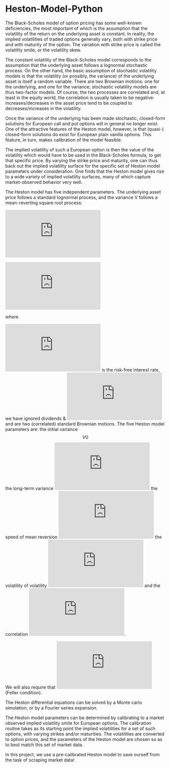 # Heston-Model-Python
The Black-Scholes model of option pricing has some well-known deficiencies, the most important of which is the assumption that the volatility of the return on the underlying asset is constant. In reality, the implied volatilities of traded options generally vary, both with strike price and with maturity of the option. The variation with strike price is called the volatility smile, or the volatility skew.

The constant volatility of the Black-Scholes model corresponds to the assumption that the underlying asset follows a lognormal stochastic process. On the other hand, the basic assumption of stochastic volatility models is that the volatility (or possibly, the variance) of the underlying asset is itself a random variable. There are two Brownian motions: one for the underlying, and one for the variance; stochastic volatility models are thus two-factor models. Of course, the two processes are correlated and, at least in the equity world, the correlation is usually taken to be negative: increases/decreases in the asset price tend to be coupled to decreases/increases in the volatility.

Once the variance of the underlying has been made stochastic, closed-form solutions for European call and put options will in general no longer exist. One of the attractive features of the Heston model, however, is that (quasi-) closed-form solutions do exist for European plain vanilla options. This feature, in turn, makes calibration of the model feasible.

The implied volatility of such a European option is then the value of the volatility which would have to be used in the Black-Scholes formula, to get that specific price. By varying the strike price and maturity, one can thus back out the implied volatility surface for the specific set of Heston model parameters under consideration. One finds that the Heston model gives rise to a wide variety of implied volatility surfaces, many of which capture market-observed behavior very well.

The Heston model has five independent parameters. The underlying asset price follows a standard lognormal process, and the variance V follows a mean-reverting square root process:

![equation](https://latex.codecogs.com/gif.latex?dS%20%3D%20rSdt%20&plus;%20%5Csqrt%7BV%7DSdW_1)

![equation](https://latex.codecogs.com/gif.latex?dV%20%3D%20-%5Ckappa%28V0%20-%20V_%7B%5Cinfty%7D%29dt%20&plus;%20%5Comega%5Csqrt%7BV%7DdW_2)

where

![equation](https://latex.codecogs.com/gif.latex?%5Cinline%20dW_1) is the risk-free interest rate, we have ignored dividends &
![equation](https://latex.codecogs.com/gif.latex?%5Cinline%20dW_2) and  are two (correlated) standard Brownian motions.
The five Heston model parameters are:
the initial variance $$V0$$
the long-term variance ![equation](https://latex.codecogs.com/gif.latex?%5Cinline%20V_%7B%5Cinfty%7D)
the speed of mean reversion ![equation](https://latex.codecogs.com/gif.latex?%5Cinline%20%5Ckappa)
the volatility of volatility ![equation](https://latex.codecogs.com/gif.latex?%5Cinline%20%5Comega)
and the correlation ![equation](https://latex.codecogs.com/gif.latex?%5Cinline%20%5Crho). 

We will also require that ![equation](https://latex.codecogs.com/gif.latex?%5Cinline%202%5Ckappa%20%5Ctheta%20%3E%20%5Csigma%5E2) (Feller condition).

The Heston differential equations can be solved by a Monte carlo simulation, or by a Fourier series expansion. 

The Heston model parameters can be determined by calibrating to a market observed implied volatility smile for European options. The calibration routine takes as its starting point the implied volatilities for a set of such options, with varying strikes and/or maturities. The volatilities are converted to option prices, and the parameters of the Heston model are chosen so as to best match this set of market data.

In this project, we use a pre-calibrated Heston model to save ourself from the task of scraping market data!
